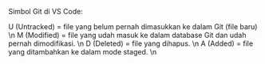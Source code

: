Simbol Git di VS Code:

U (Untracked) = file yang belum pernah dimasukkan ke dalam Git (file baru) \n
M (Modified) = file yang udah masuk ke dalam database Git dan udah pernah dimodifikasi. \n
D (Deleted) = file yang dihapus. \n
A (Added) = file yang ditambahkan ke dalam mode staged. \n